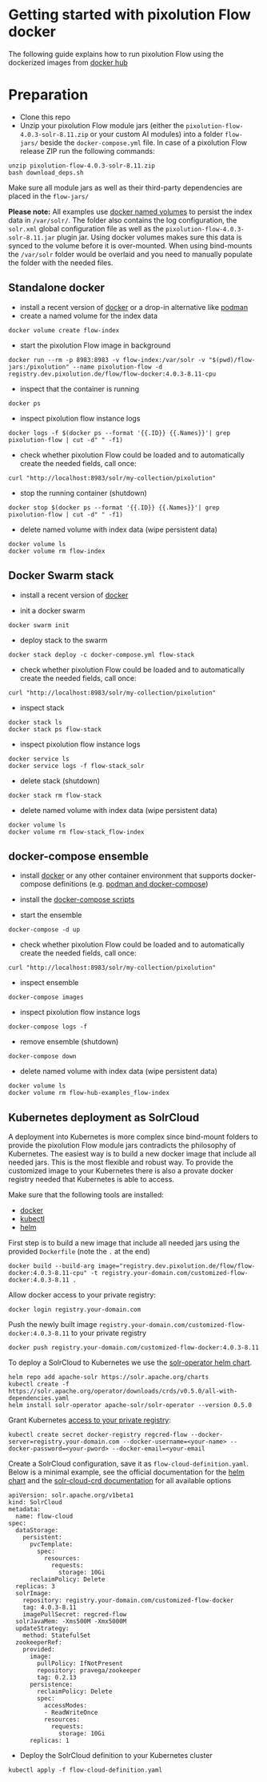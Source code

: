 # Getting started with pixolution Flow docker

The following guide explains how to run pixolution Flow using the dockerized images from [docker hub](https://TODO)

# Preparation
* Clone this repo
* Unzip your pixolution Flow module jars (either the `pixolution-flow-4.0.3-solr-8.11.zip` or your custom AI modules) into a folder `flow-jars/` beside the `docker-compose.yml` file. In case of a pixolution Flow release ZIP run the following commands:
```
unzip pixolution-flow-4.0.3-solr-8.11.zip
bash download_deps.sh
```

Make sure all module jars as well as their third-party dependencies are placed in the `flow-jars/`

**Please note:** All examples use [docker named volumes](https://docs.docker.com/storage/volumes/) to persist the index data in `/var/solr/`. The folder also contains the log configuration, the `solr.xml` global configuration file as well as the `pixolution-flow-4.0.3-solr-8.11.jar` plugin jar. Using docker volumes makes sure this data is synced to
the volume before it is over-mounted. When using bind-mounts the `/var/solr` folder would be overlaid and you need to manually populate the folder with the needed files.


## Standalone docker
* install a recent version of [docker](https://docs.docker.com/engine/install/) or a drop-in alternative like [podman](https://podman.io/getting-started/)
* create a named volume for the index data
```
docker volume create flow-index
```

* start the pixolution Flow image in background
```
docker run --rm -p 8983:8983 -v flow-index:/var/solr -v "$(pwd)/flow-jars:/pixolution" --name pixolution-flow -d registry.dev.pixolution.de/flow/flow-docker:4.0.3-8.11-cpu
```

* inspect that the container is running
```
docker ps
```

* inspect pixolution flow instance logs
```
docker logs -f $(docker ps --format '{{.ID}} {{.Names}}'| grep pixolution-flow | cut -d" " -f1)
```

* check whether pixolution Flow could be loaded and to automatically create the needed fields, call once:
```
curl "http://localhost:8983/solr/my-collection/pixolution"
```

* stop the running container (shutdown)
```
docker stop $(docker ps --format '{{.ID}} {{.Names}}'| grep pixolution-flow | cut -d" " -f1)
```

* delete named volume with index data (wipe persistent data)
```
docker volume ls
docker volume rm flow-index
```


## Docker Swarm stack
* install a recent version of [docker](https://docs.docker.com/engine/install/)

* init a docker swarm
```
docker swarm init
```

* deploy stack to the swarm
```
docker stack deploy -c docker-compose.yml flow-stack
```

* check whether pixolution Flow could be loaded and to automatically create the needed fields, call once:
```
curl "http://localhost:8983/solr/my-collection/pixolution"
```

* inspect stack
```
docker stack ls
docker stack ps flow-stack
```

* inspect pixolution flow instance logs
```
docker service ls
docker service logs -f flow-stack_solr
```

* delete stack (shutdown)
```
docker stack rm flow-stack
```

* delete named volume with index data (wipe persistent data)
```
docker volume ls
docker volume rm flow-stack_flow-index
```

## docker-compose ensemble
* install [docker](https://docs.docker.com/engine/install/) or any other container environment that supports docker-compose definitions (e.g. [podman and docker-compose](https://www.redhat.com/sysadmin/podman-docker-compose))
* install the [docker-compose scripts](https://docs.docker.com/compose/install/)

* start the ensemble
```
docker-compose -d up
```

* check whether pixolution Flow could be loaded and to automatically create the needed fields, call once:
```
curl "http://localhost:8983/solr/my-collection/pixolution"
```

* inspect ensemble
```
docker-compose images
```

* inspect pixolution flow instance logs
```
docker-compose logs -f
```

* remove ensemble (shutdown)
```
docker-compose down
```

* delete named volume with index data (wipe persistent data)
```
docker volume ls
docker volume rm flow-hub-examples_flow-index
```

## Kubernetes deployment as SolrCloud

A deployment into Kubernetes is more complex since bind-mount folders to provide the pixolution Flow module jars contradicts the philosophy of Kubernetes. The easiest way is to build a new docker image that include all needed jars. This is the most flexible and robust way. To provide the customized image to your Kubernetes there is also a provate docker registry needed that Kubernetes is able to access.

Make sure that the following tools are installed:
 * [docker](https://docs.docker.com/engine/install/)
 * [kubectl](https://kubernetes.io/docs/tasks/tools/install-kubectl-linux/)
 * [helm](https://helm.sh/docs/intro/install/)

First step is to build a new image that include all needed jars using the provided `Dockerfile` (note the `.` at the end)
```
docker build --build-arg image="registry.dev.pixolution.de/flow/flow-docker:4.0.3-8.11-cpu" -t registry.your-domain.com/customized-flow-docker:4.0.3-8.11 .
```

Allow docker access to your private registry:
```
docker login registry.your-domain.com
```

Push the newly built image `registry.your-domain.com/customized-flow-docker:4.0.3-8.11` to your private registry
```
docker push registry.your-domain.com/customized-flow-docker:4.0.3-8.11
```

To deploy a SolrCloud to Kubernetes we use the [solr-operator helm chart](https://apache.github.io/solr-operator/docs/running-the-operator.html).
```
helm repo add apache-solr https://solr.apache.org/charts
kubectl create -f https://solr.apache.org/operator/downloads/crds/v0.5.0/all-with-dependencies.yaml
helm install solr-operator apache-solr/solr-operator --version 0.5.0
```

Grant Kubernetes [access to your private registry](https://kubernetes.io/docs/tasks/configure-pod-container/pull-image-private-registry/):
```
kubectl create secret docker-registry regcred-flow --docker-server=registry.your-domain.com --docker-username=<your-name> --docker-password=<your-pword> --docker-email=<your-email
```

Create a SolrCloud configuration, save it as `flow-cloud-definition.yaml`. Below is a minimal example, see the official documentation for the [helm chart](https://artifacthub.io/packages/helm/apache-solr/solr#chart-values) and the [solr-cloud-crd documentation](https://apache.github.io/solr-operator/docs/solr-cloud/solr-cloud-crd.html) for all available options
```
apiVersion: solr.apache.org/v1beta1
kind: SolrCloud
metadata:
  name: flow-cloud
spec:
  dataStorage:
    persistent:
      pvcTemplate:
        spec:
          resources:
            requests:
              storage: 10Gi
      reclaimPolicy: Delete
  replicas: 3
  solrImage:
    repository: registry.your-domain.com/customized-flow-docker
    tag: 4.0.3-8.11
    imagePullSecret: regcred-flow
  solrJavaMem: -Xms500M -Xmx5000M
  updateStrategy:
    method: StatefulSet
  zookeeperRef:
    provided:
      image:
        pullPolicy: IfNotPresent
        repository: pravega/zookeeper
        tag: 0.2.13
      persistence:
        reclaimPolicy: Delete
        spec:
          accessModes:
          - ReadWriteOnce
          resources:
            requests:
              storage: 10Gi
      replicas: 1
```

* Deploy the SolrCloud definition to your Kubernetes cluster
```
kubectl apply -f flow-cloud-definition.yaml
```
